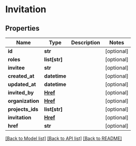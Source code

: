 # Invitation


## Properties
Name | Type | Description | Notes
------------ | ------------- | ------------- | -------------
**id** | **str** |  | [optional] 
**roles** | **list[str]** |  | [optional] 
**invitee** | **str** |  | [optional] 
**created_at** | **datetime** |  | [optional] 
**updated_at** | **datetime** |  | [optional] 
**invited_by** | [**Href**](Href.md) |  | [optional] 
**organization** | [**Href**](Href.md) |  | [optional] 
**projects_ids** | **list[str]** |  | [optional] 
**invitation** | [**Href**](Href.md) |  | [optional] 
**href** | **str** |  | [optional] 

[[Back to Model list]](../README.md#documentation-for-models) [[Back to API list]](../README.md#documentation-for-api-endpoints) [[Back to README]](../README.md)


